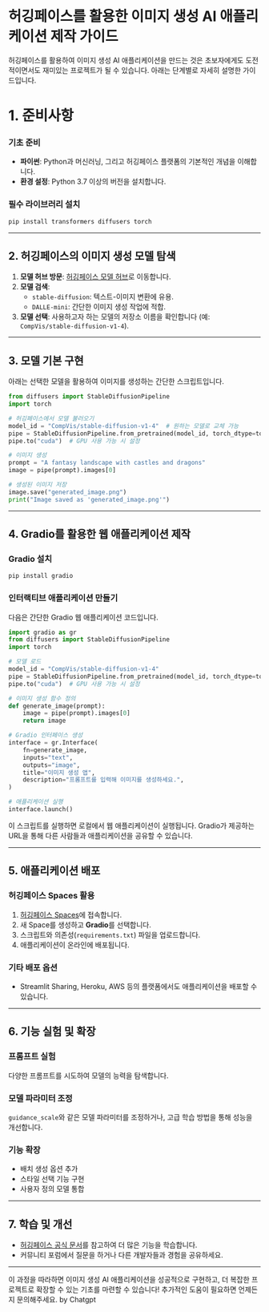 
# 허깅페이스를 활용한 이미지 생성 AI 애플리케이션 제작 가이드

허깅페이스를 활용하여 이미지 생성 AI 애플리케이션을 만드는 것은 초보자에게도 도전적이면서도 재미있는 프로젝트가 될 수 있습니다. 아래는 단계별로 자세히 설명한 가이드입니다.

# **1. 준비사항**

### **기초 준비**
- **파이썬**: Python과 머신러닝, 그리고 허깅페이스 플랫폼의 기본적인 개념을 이해합니다.
- **환경 설정**: Python 3.7 이상의 버전을 설치합니다.

### **필수 라이브러리 설치**
```bash
pip install transformers diffusers torch
```

---

## **2. 허깅페이스의 이미지 생성 모델 탐색**

1. **모델 허브 방문**: [허깅페이스 모델 허브](https://huggingface.co/models)로 이동합니다.
2. **모델 검색**:
   - `stable-diffusion`: 텍스트-이미지 변환에 유용.
   - `DALLE-mini`: 간단한 이미지 생성 작업에 적합.
3. **모델 선택**: 사용하고자 하는 모델의 저장소 이름을 확인합니다 (예: `CompVis/stable-diffusion-v1-4`).

---

## **3. 모델 기본 구현**

아래는 선택한 모델을 활용하여 이미지를 생성하는 간단한 스크립트입니다.

```python
from diffusers import StableDiffusionPipeline
import torch

# 허깅페이스에서 모델 불러오기
model_id = "CompVis/stable-diffusion-v1-4"  # 원하는 모델로 교체 가능
pipe = StableDiffusionPipeline.from_pretrained(model_id, torch_dtype=torch.float16)
pipe.to("cuda")  # GPU 사용 가능 시 설정

# 이미지 생성
prompt = "A fantasy landscape with castles and dragons"
image = pipe(prompt).images[0]

# 생성된 이미지 저장
image.save("generated_image.png")
print("Image saved as 'generated_image.png'")
```

---

## **4. Gradio를 활용한 웹 애플리케이션 제작**

### **Gradio 설치**
```bash
pip install gradio
```

### **인터랙티브 애플리케이션 만들기**
다음은 간단한 Gradio 웹 애플리케이션 코드입니다.

```python
import gradio as gr
from diffusers import StableDiffusionPipeline
import torch

# 모델 로드
model_id = "CompVis/stable-diffusion-v1-4"
pipe = StableDiffusionPipeline.from_pretrained(model_id, torch_dtype=torch.float16)
pipe.to("cuda")  # GPU 사용 가능 시 설정

# 이미지 생성 함수 정의
def generate_image(prompt):
    image = pipe(prompt).images[0]
    return image

# Gradio 인터페이스 생성
interface = gr.Interface(
    fn=generate_image,
    inputs="text",
    outputs="image",
    title="이미지 생성 앱",
    description="프롬프트를 입력해 이미지를 생성하세요.",
)

# 애플리케이션 실행
interface.launch()
```

이 스크립트를 실행하면 로컬에서 웹 애플리케이션이 실행됩니다. Gradio가 제공하는 URL을 통해 다른 사람들과 애플리케이션을 공유할 수 있습니다.

---

## **5. 애플리케이션 배포**

### **허깅페이스 Spaces 활용**
1. [허깅페이스 Spaces](https://huggingface.co/spaces)에 접속합니다.
2. 새 Space를 생성하고 **Gradio**를 선택합니다.
3. 스크립트와 의존성(`requirements.txt`) 파일을 업로드합니다.
4. 애플리케이션이 온라인에 배포됩니다.

### **기타 배포 옵션**
- Streamlit Sharing, Heroku, AWS 등의 플랫폼에서도 애플리케이션을 배포할 수 있습니다.

---

## **6. 기능 실험 및 확장**

### **프롬프트 실험**
다양한 프롬프트를 시도하여 모델의 능력을 탐색합니다.

### **모델 파라미터 조정**
`guidance_scale`와 같은 모델 파라미터를 조정하거나, 고급 학습 방법을 통해 성능을 개선합니다.

### **기능 확장**
- 배치 생성 옵션 추가
- 스타일 선택 기능 구현
- 사용자 정의 모델 통합

---

## **7. 학습 및 개선**

- [허깅페이스 공식 문서](https://huggingface.co/docs)를 참고하여 더 많은 기능을 학습합니다.
- 커뮤니티 포럼에서 질문을 하거나 다른 개발자들과 경험을 공유하세요.

---

이 과정을 따라하면 이미지 생성 AI 애플리케이션을 성공적으로 구현하고, 더 복잡한 프로젝트로 확장할 수 있는 기초를 마련할 수 있습니다! 추가적인 도움이 필요하면 언제든지 문의해주세요. by Chatgpt
```
